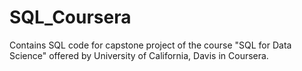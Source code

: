# SQL_Coursera
Contains SQL code for capstone project of the course "SQL for Data Science" offered by University of California, Davis in Coursera.
